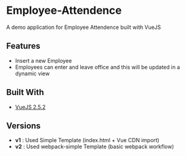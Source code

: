 # Employee-Attendence
A demo application for Employee Attendence built with VueJS

## Features
- Insert a new Employee
- Employees can enter and leave office and this will be updated in a dynamic view

## Built With
- [VueJS 2.5.2](https://vuejs.org/)

## Versions
- **v1** : Used Simple Template (index.html + Vue CDN import)
- **v2** : Used webpack-simple Template (basic webpack workflow)